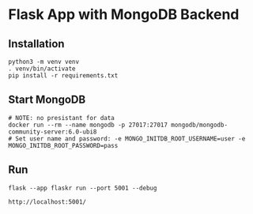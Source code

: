 

# Flask App with MongoDB Backend




## Installation

    python3 -m venv venv
    . venv/bin/activate
    pip install -r requirements.txt

## Start MongoDB

    # NOTE: no presistant for data
    docker run --rm --name mongodb -p 27017:27017 mongodb/mongodb-community-server:6.0-ubi8
    # Set user name and password: -e MONGO_INITDB_ROOT_USERNAME=user -e MONGO_INITDB_ROOT_PASSWORD=pass

## Run 

    flask --app flaskr run --port 5001 --debug

    http://localhost:5001/

    